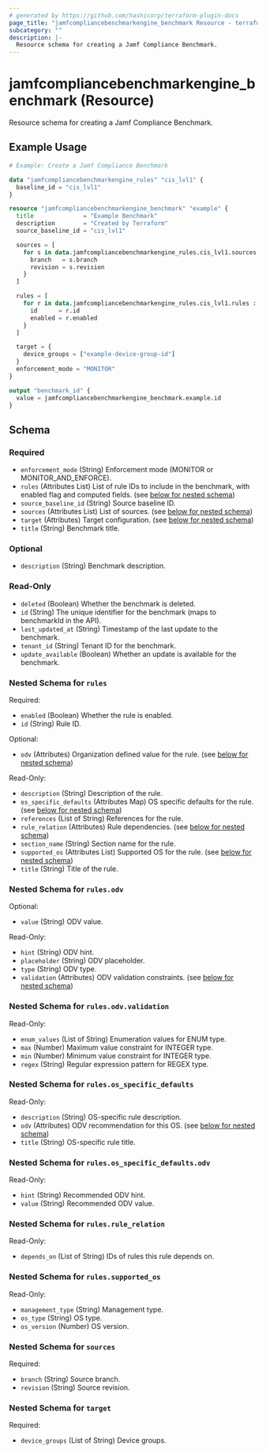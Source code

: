 ```yaml
---
# generated by https://github.com/hashicorp/terraform-plugin-docs
page_title: "jamfcompliancebenchmarkengine_benchmark Resource - terraform-provider-jamfcompliancebenchmarkengine"
subcategory: ""
description: |-
  Resource schema for creating a Jamf Compliance Benchmark.
---
```


# jamfcompliancebenchmarkengine_benchmark (Resource)

Resource schema for creating a Jamf Compliance Benchmark.

## Example Usage

```terraform
# Example: Create a Jamf Compliance Benchmark

data "jamfcompliancebenchmarkengine_rules" "cis_lvl1" {
  baseline_id = "cis_lvl1"
}

resource "jamfcompliancebenchmarkengine_benchmark" "example" {
  title              = "Example Benchmark"
  description        = "Created by Terraform"
  source_baseline_id = "cis_lvl1"

  sources = [
    for s in data.jamfcompliancebenchmarkengine_rules.cis_lvl1.sources : {
      branch   = s.branch
      revision = s.revision
    }
  ]

  rules = [
    for r in data.jamfcompliancebenchmarkengine_rules.cis_lvl1.rules : {
      id      = r.id
      enabled = r.enabled
    }
  ]

  target = {
    device_groups = ["example-device-group-id"]
  }
  enforcement_mode = "MONITOR"
}

output "benchmark_id" {
  value = jamfcompliancebenchmarkengine_benchmark.example.id
}
```

<!-- schema generated by tfplugindocs -->
## Schema

### Required

- `enforcement_mode` (String) Enforcement mode (MONITOR or MONITOR_AND_ENFORCE).
- `rules` (Attributes List) List of rule IDs to include in the benchmark, with enabled flag and computed fields. (see [below for nested schema](#nestedatt--rules))
- `source_baseline_id` (String) Source baseline ID.
- `sources` (Attributes List) List of sources. (see [below for nested schema](#nestedatt--sources))
- `target` (Attributes) Target configuration. (see [below for nested schema](#nestedatt--target))
- `title` (String) Benchmark title.

### Optional

- `description` (String) Benchmark description.

### Read-Only

- `deleted` (Boolean) Whether the benchmark is deleted.
- `id` (String) The unique identifier for the benchmark (maps to benchmarkId in the API).
- `last_updated_at` (String) Timestamp of the last update to the benchmark.
- `tenant_id` (String) Tenant ID for the benchmark.
- `update_available` (Boolean) Whether an update is available for the benchmark.

<a id="nestedatt--rules"></a>
### Nested Schema for `rules`

Required:

- `enabled` (Boolean) Whether the rule is enabled.
- `id` (String) Rule ID.

Optional:

- `odv` (Attributes) Organization defined value for the rule. (see [below for nested schema](#nestedatt--rules--odv))

Read-Only:

- `description` (String) Description of the rule.
- `os_specific_defaults` (Attributes Map) OS specific defaults for the rule. (see [below for nested schema](#nestedatt--rules--os_specific_defaults))
- `references` (List of String) References for the rule.
- `rule_relation` (Attributes) Rule dependencies. (see [below for nested schema](#nestedatt--rules--rule_relation))
- `section_name` (String) Section name for the rule.
- `supported_os` (Attributes List) Supported OS for the rule. (see [below for nested schema](#nestedatt--rules--supported_os))
- `title` (String) Title of the rule.

<a id="nestedatt--rules--odv"></a>
### Nested Schema for `rules.odv`

Optional:

- `value` (String) ODV value.

Read-Only:

- `hint` (String) ODV hint.
- `placeholder` (String) ODV placeholder.
- `type` (String) ODV type.
- `validation` (Attributes) ODV validation constraints. (see [below for nested schema](#nestedatt--rules--odv--validation))

<a id="nestedatt--rules--odv--validation"></a>
### Nested Schema for `rules.odv.validation`

Read-Only:

- `enum_values` (List of String) Enumeration values for ENUM type.
- `max` (Number) Maximum value constraint for INTEGER type.
- `min` (Number) Minimum value constraint for INTEGER type.
- `regex` (String) Regular expression pattern for REGEX type.



<a id="nestedatt--rules--os_specific_defaults"></a>
### Nested Schema for `rules.os_specific_defaults`

Read-Only:

- `description` (String) OS-specific rule description.
- `odv` (Attributes) ODV recommendation for this OS. (see [below for nested schema](#nestedatt--rules--os_specific_defaults--odv))
- `title` (String) OS-specific rule title.

<a id="nestedatt--rules--os_specific_defaults--odv"></a>
### Nested Schema for `rules.os_specific_defaults.odv`

Read-Only:

- `hint` (String) Recommended ODV hint.
- `value` (String) Recommended ODV value.



<a id="nestedatt--rules--rule_relation"></a>
### Nested Schema for `rules.rule_relation`

Read-Only:

- `depends_on` (List of String) IDs of rules this rule depends on.


<a id="nestedatt--rules--supported_os"></a>
### Nested Schema for `rules.supported_os`

Read-Only:

- `management_type` (String) Management type.
- `os_type` (String) OS type.
- `os_version` (Number) OS version.



<a id="nestedatt--sources"></a>
### Nested Schema for `sources`

Required:

- `branch` (String) Source branch.
- `revision` (String) Source revision.


<a id="nestedatt--target"></a>
### Nested Schema for `target`

Required:

- `device_groups` (List of String) Device groups.
